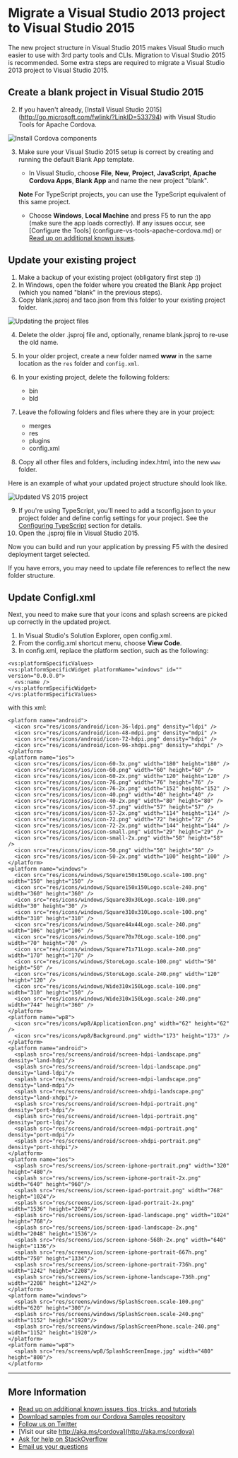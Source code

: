 <properties
   pageTitle="Migrate a Visual Studio 2013 project to Visual Studio 2015 | Cordova"
   description="description"
   services="na"
   documentationCenter=""
   authors="Mikejo5000"
   tags=""/>
<tags
   ms.service="na"
   ms.devlang="javascript"
   ms.topic="article"
   ms.tgt_pltfrm="mobile-multiple"
   ms.workload="na"
   ms.date="09/10/2015"
   ms.author="mikejo"/>

# Migrate a Visual Studio 2013 project to Visual Studio 2015

The new project structure in Visual Studio 2015 makes Visual Studio much easier to use with 3rd party tools and CLIs. Migration to Visual Studio 2015 is recommended. Some extra steps are required to migrate a Visual Studio 2013 project to Visual Studio 2015.

## Create a blank project in Visual Studio 2015

2. If you haven't already, [Install Visual Studio 2015] (http://go.microsoft.com/fwlink/?LinkID=533794) with Visual Studio Tools for Apache Cordova.

  ![Install Cordova components](media/migrate-to-vs2015/install-cordova-components.png)

3. Make sure your Visual Studio 2015 setup is correct by creating and running the default Blank App template.
     * In Visual Studio, choose **File**, **New**, **Project**, **JavaScript**, **Apache Cordova Apps**, **Blank App** and name the new project "blank".

     **Note** For TypeScript projects, you can use the TypeScript equivalent of this same project.
     * Choose **Windows**, **Local Machine** and press F5 to run the app (make sure the app loads correctly). If any issues occur, see [Configure the Tools] (configure-vs-tools-apache-cordova.md) or [Read up on additional known issues](../cordova-docs-readme.md).

## Update your existing project
1. Make a backup of your existing project (obligatory first step :))
2. In Windows, open the folder where you created the Blank App project (which you named "blank" in the previous steps).
3. Copy blank.jsproj and taco.json from this folder to your existing project folder.

  ![Updating the project files](media/migrate-to-vs2015/adding-vs2015-project-files.png)

4. Delete the older .jsproj file and, optionally, rename blank.jsproj to re-use the old name.

5. In your older project, create a new folder named **www** in the same location as the `res` folder and `config.xml`.
6. In your existing project, delete the following folders:
	 * bin
	 * bld
7. Leave the following folders and files where they are in your project:
	 * merges
	 * res
	 * plugins
	 * config.xml
8. Copy all other files and folders, including index.html, into the new `www` folder.

  Here is an example of what your updated project structure should look like.

  ![Updated VS 2015 project](media/migrate-to-vs2015/vs-2015-project-structure.png)

9. If you're using TypeScript, you'll need to add a tsconfig.json to your project folder and define config settings for your project. See the [Configuring TypeScript](../getting-started/tutorial-typescript.md) section for details.
10. Open the .jsproj file in Visual Studio 2015.

  Now you can build and run your application by pressing F5 with the desired deployment target selected.

  If you have errors, you may need to update file references to reflect the new folder structure.

## Update Configl.xml

Next, you need to make sure that your icons and splash screens are picked up correctly in the updated project.

1. In Visual Studio's Solution Explorer, open config.xml.
2. From the config.xml shortcut menu, choose **View Code**.
2. In config.xml, replace the platform section, such as the following:
  ```
  <vs:platformSpecificValues>
  <vs:platformSpecificWidget platformName="windows" id="" version="0.0.0.0">
    <vs:name />
  </vs:platformSpecificWidget>
</vs:platformSpecificValues>
  ```
  with this xml:

  ```
  <platform name="android">
    <icon src="res/icons/android/icon-36-ldpi.png" density="ldpi" />
    <icon src="res/icons/android/icon-48-mdpi.png" density="mdpi" />
    <icon src="res/icons/android/icon-72-hdpi.png" density="hdpi" />
    <icon src="res/icons/android/icon-96-xhdpi.png" density="xhdpi" />
  </platform>
  <platform name="ios">
    <icon src="res/icons/ios/icon-60-3x.png" width="180" height="180" />
    <icon src="res/icons/ios/icon-60.png" width="60" height="60" />
    <icon src="res/icons/ios/icon-60-2x.png" width="120" height="120" />
    <icon src="res/icons/ios/icon-76.png" width="76" height="76" />
    <icon src="res/icons/ios/icon-76-2x.png" width="152" height="152" />
    <icon src="res/icons/ios/icon-40.png" width="40" height="40" />
    <icon src="res/icons/ios/icon-40-2x.png" width="80" height="80" />
    <icon src="res/icons/ios/icon-57.png" width="57" height="57" />
    <icon src="res/icons/ios/icon-57-2x.png" width="114" height="114" />
    <icon src="res/icons/ios/icon-72.png" width="72" height="72" />
    <icon src="res/icons/ios/icon-72-2x.png" width="144" height="144" />
    <icon src="res/icons/ios/icon-small.png" width="29" height="29" />
    <icon src="res/icons/ios/icon-small-2x.png" width="58" height="58" />
    <icon src="res/icons/ios/icon-50.png" width="50" height="50" />
    <icon src="res/icons/ios/icon-50-2x.png" width="100" height="100" />
  </platform>
  <platform name="windows">
    <icon src="res/icons/windows/Square150x150Logo.scale-100.png" width="150" height="150" />
    <icon src="res/icons/windows/Square150x150Logo.scale-240.png" width="360" height="360" />
    <icon src="res/icons/windows/Square30x30Logo.scale-100.png" width="30" height="30" />
    <icon src="res/icons/windows/Square310x310Logo.scale-100.png" width="310" height="310" />
    <icon src="res/icons/windows/Square44x44Logo.scale-240.png" width="106" height="106" />
    <icon src="res/icons/windows/Square70x70Logo.scale-100.png" width="70" height="70" />
    <icon src="res/icons/windows/Square71x71Logo.scale-240.png" width="170" height="170" />
    <icon src="res/icons/windows/StoreLogo.scale-100.png" width="50" height="50" />
    <icon src="res/icons/windows/StoreLogo.scale-240.png" width="120" height="120" />
    <icon src="res/icons/windows/Wide310x150Logo.scale-100.png" width="310" height="150" />
    <icon src="res/icons/windows/Wide310x150Logo.scale-240.png" width="744" height="360" />
  </platform>
  <platform name="wp8">
    <icon src="res/icons/wp8/ApplicationIcon.png" width="62" height="62" />
    <icon src="res/icons/wp8/Background.png" width="173" height="173" />
  </platform>
  <platform name="android">
    <splash src="res/screens/android/screen-hdpi-landscape.png" density="land-hdpi"/>
    <splash src="res/screens/android/screen-ldpi-landscape.png" density="land-ldpi"/>
    <splash src="res/screens/android/screen-mdpi-landscape.png" density="land-mdpi"/>
    <splash src="res/screens/android/screen-xhdpi-landscape.png" density="land-xhdpi"/>
    <splash src="res/screens/android/screen-hdpi-portrait.png" density="port-hdpi"/>
    <splash src="res/screens/android/screen-ldpi-portrait.png" density="port-ldpi"/>
    <splash src="res/screens/android/screen-mdpi-portrait.png" density="port-mdpi"/>
    <splash src="res/screens/android/screen-xhdpi-portrait.png" density="port-xhdpi"/>
  </platform>
  <platform name="ios">
    <splash src="res/screens/ios/screen-iphone-portrait.png" width="320" height="480"/>
    <splash src="res/screens/ios/screen-iphone-portrait-2x.png" width="640" height="960"/>
    <splash src="res/screens/ios/screen-ipad-portrait.png" width="768" height="1024"/>
    <splash src="res/screens/ios/screen-ipad-portrait-2x.png" width="1536" height="2048"/>
    <splash src="res/screens/ios/screen-ipad-landscape.png" width="1024" height="768"/>
    <splash src="res/screens/ios/screen-ipad-landscape-2x.png" width="2048" height="1536"/>
    <splash src="res/screens/ios/screen-iphone-568h-2x.png" width="640" height="1136"/>
    <splash src="res/screens/ios/screen-iphone-portrait-667h.png" width="750" height="1334"/>
    <splash src="res/screens/ios/screen-iphone-portrait-736h.png" width="1242" height="2208"/>
    <splash src="res/screens/ios/screen-iphone-landscape-736h.png" width="2208" height="1242"/>
  </platform>
  <platform name="windows">
    <splash src="res/screens/windows/SplashScreen.scale-100.png" width="620" height="300"/>
    <splash src="res/screens/windows/SplashScreen.scale-240.png" width="1152" height="1920"/>
    <splash src="res/screens/windows/SplashScreenPhone.scale-240.png" width="1152" height="1920"/>
  </platform>
  <platform name="wp8">
    <splash src="res/screens/wp8/SplashScreenImage.jpg" width="480" height="800"/>
  </platform>
  ```



----------
## More Information
* [Read up on additional known issues, tips, tricks, and tutorials](../cordova-docs-readme.md)
* [Download samples from our Cordova Samples repository](http://github.com/Microsoft/cordova-samples)
* [Follow us on Twitter](https://twitter.com/VSCordovaTools)
* [Visit our site http://aka.ms/cordova](http://aka.ms/cordova)
* [Ask for help on StackOverflow](http://stackoverflow.com/questions/tagged/visual-studio-cordova)
* [Email us your questions](mailto://multidevicehybridapp@microsoft.com)
